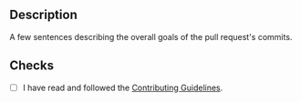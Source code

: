 ## Description

A few sentences describing the overall goals of the pull request's commits.

## Checks

- [ ] I have read and followed the [Contributing Guidelines](https://github.com/hodgef/react-simple-keyboard/blob/master/CONTRIBUTING.md).

